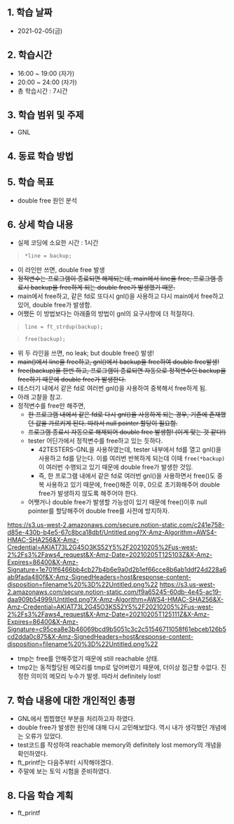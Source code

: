 ## 1. 학습 날짜
+ 2021-02-05(금)

## 2. 학습시간
+ 16:00 ~ 19:00 (자가)   
+ 20:00 ~ 24:00 (자가)
+ 총 학습시간 : 7시간

## 3. 학습 범위 및 주제
+ GNL

## 4. 동료 학습 방법


## 5. 학습 목표
+ double free 원인 분석

## 6. 상세 학습 내용
+ 실제 코딩에 소요한 시간 : 1시간    
    
> `*line = backup;`

- 이 라인만 쓰면, double free 발생
- ~~정적변수는 프로그램이 종료되면 해제되는데, main에서 line을 free, 프로그램 종료시 backup을 free하게 되는 double free가 발생했기 때문.~~
- main에서 free하고, 같은 fd로 또다시 gnl()을 사용하고 다시 main에서 free하고 있어, double free가 발생함.
- 어쨌든 이 방법보다는 아래줄의 방법이 gnl의 요구사항에 더 적절하다.    
    
    
> `line = ft_strdup(backup);`

> `free(backup);`

- 위 두 라인을 쓰면, no leak; but double free() 발생!
- ~~main()에서 line을 free하고, gnl()에서 backup을 free하여 double free발생!~~
- ~~free(backup)을 한번 하고, 프로그램이 종료되면 자동으로 정적변수인 backup을 free하기 때문에 double free가 발생한다.~~
- 테스터기 내에서 같은 fd로 여러번 gnl()을 사용하여 중복해서 free하게 됨.
- 아래 고찰을 참고.
- 정적변수를 free만 해주면,
    - ~~한 프로그램 내에서 같은 fd로 다시 gnl()을 사용하게 되는 경우, 기존에 존재했던 값을 가르키게 된다. 따라서 null pointer 할당이 필요함.~~
    - ~~프로그램 종료시 자동으로 해제되어 double free 발생함! (이게 맞는 것 같다!)~~
    - tester 어딘가에서 정적변수를 free하고 있는 듯하다.
        - 42TESTERS-GNL을 사용하였는데, tester 내부에서 fd를 열고 gnl()을 사용하고 fd를 닫는다. 이를 여러번 반복하게 되는데 이때 `free(*backup)` 이 여러번 수행되고 있기 때문에 double free가 발생한 것임.
        - 즉, 한 프로그램 내에서 같은 fd로 여러번 gnl()을 사용하면서 free()도 중복 사용하고 있기 때문에, free()해준 이후, 0으로 초기화해주어 double free가 발생하지 않도록 해주어야 한다.
    - 어쨋거나 double free가 발생할 가능성이 있기 때문에 free()이후 null pointer를 할당해주어 double free를 사전에 방지하자.

https://s3.us-west-2.amazonaws.com/secure.notion-static.com/c241e758-d85e-430b-b4e5-67c8bca18dbf/Untitled.png?X-Amz-Algorithm=AWS4-HMAC-SHA256&X-Amz-Credential=AKIAT73L2G45O3KS52Y5%2F20210205%2Fus-west-2%2Fs3%2Faws4_request&X-Amz-Date=20210205T125103Z&X-Amz-Expires=86400&X-Amz-Signature=1e701f6466bb4cb27b4b6e9a0d2b1ef66cce8b6ab1ddf24d228a6ab9fada480f&X-Amz-SignedHeaders=host&response-content-disposition=filename%20%3D%22Untitled.png%22
https://s3.us-west-2.amazonaws.com/secure.notion-static.com/f9a65245-60db-4e45-ac19-daa909b54999/Untitled.png?X-Amz-Algorithm=AWS4-HMAC-SHA256&X-Amz-Credential=AKIAT73L2G45O3KS52Y5%2F20210205%2Fus-west-2%2Fs3%2Faws4_request&X-Amz-Date=20210205T125111Z&X-Amz-Expires=86400&X-Amz-Signature=c95cea8e3b46069bcd9b5051c3c2c51546711058f61ebceb126b5cd2dda0c875&X-Amz-SignedHeaders=host&response-content-disposition=filename%20%3D%22Untitled.png%22
- tmp는 free를 안해주었기 때문에 still reachable 상태.
- tmp2는 동적할당된 메모리를 tmp로 덮어버렸기 때문에, 더이상 접근할 수없다. 진정한 의미의 메모리 누수가 발생. 따라서 definitely lost!

## 7. 학습 내용에 대한 개인적인 총평
+ GNL에서 찝찝했던 부분을 처리하고자 하였다.
+ double free가 발생한 원인에 대해 다시 고민해보았다. 역시 내가 생각했던 개념에는 오류가 있었다.
+ test코드를 작성하여 reachable memory와 definitely lost memory의 개념을 확인하였다.
+ ft_printf는 다음주부터 시작해야겠다.
+ 주말에 보는 토익 시험을 준비하였다.

## 8. 다음 학습 계획
+ ft_printf